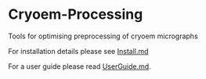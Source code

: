 # Cryoem-Processing
Tools for optimising preprocessing of cryoem micrographs

For installation details please see [Install.md](./Install.md)

For a user guide please read [UserGuide.md](./UserGuide.md).
